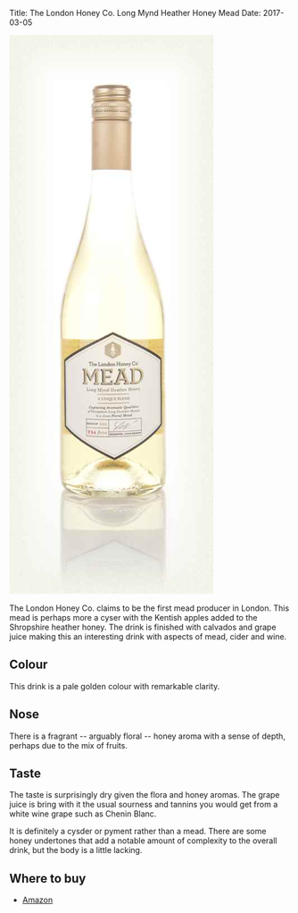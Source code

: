 Title: The London Honey Co. Long Mynd Heather Honey Mead
Date: 2017-03-05

![](/images/long-mynd.jpg)

The London Honey Co. claims to be the first mead producer in London. This 
mead is perhaps more a cyser with the Kentish apples added to the Shropshire
heather honey. The drink is finished with calvados and grape juice making 
this an interesting drink with aspects of mead, cider and wine.

<!-- PELICAN_END_SUMMARY -->

## Colour

This drink is a pale golden colour with remarkable clarity.

## Nose

There is a fragrant -- arguably floral -- honey aroma with a sense of depth,
perhaps due to the mix of fruits.

## Taste

The taste is surprisingly dry given the flora and honey aromas. The grape 
juice is bring with it the usual sourness and tannins you would get from a 
white wine grape such as Chenin Blanc.

It is definitely a cysder or pyment rather than a mead. There are some honey
undertones that add a notable amount of complexity to the overall drink, but
the body is a little lacking.

## Where to buy

* [Amazon](https://www.amazon.co.uk/London-Honey-Co-Long-Heather/dp/B01H5FLAD8/ref=as_li_ss_tl?ie=UTF8&qid=1488664244&sr=8-1&keywords=The+London+Honey+Co.+Long+Mynd+Heather+Honey+Mead&linkCode=ll1&tag=traditionalmead-21&linkId=45e11e3835899708f88b878dc1177bbf)

